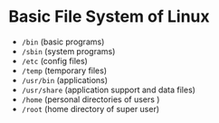 # Basic File System of Linux
- `/bin` (basic programs)
- `/sbin` (system programs)
- `/etc` (config files)
- `/temp` (temporary files)
- `/usr/bin` (applications)
- `/usr/share` (application support and data files)
- `/home` (personal directories of users )
- `/root` (home directory of super user)